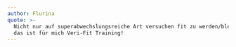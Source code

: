 ```yaml
---
author: Flurina
quote: >-
  Nicht nur auf superabwechslungsreiche Art versuchen fit zu werden/bleiben, sondern sich dabei auch noch gut fühlen -
  das ist für mich Veri-Fit Training!
---
```

